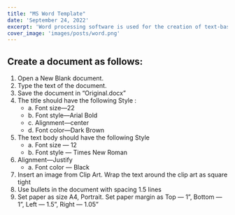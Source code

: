 ```yaml
---
title: "MS Word Template"
date: 'September 24, 2022'
excerpt: 'Word processing software is used for the creation of text-based documents. The word processing software provides tools for composing, editing, formatting, and printing of documents. In addition to text, documents can also contain images, pictures, graphics elements, sound clips and animations. The document can be a poster, report, letter, brochure, web page, newsletter, or, long document consisting of an index and links to various chapters.'
cover_image: 'images/posts/word.png'
---
```


## Create a document as follows:

1. Open a New Blank document.
2. Type the text of the document.
3. Save the document in “Original.docx”
4. The title should have the following Style : 
    - a. Font size—22
    - b. Font style—Arial Bold
    - c. Alignment—center
    - d. Font color—Dark Brown
5. The text body should have the following Style
    - a. Font size — 12
    - b. Font style — Times New Roman
6. Alignment—Justify
    - a. Font color — Black
7. Insert an image from Clip Art. Wrap the text around the clip art as square tight
8. Use bullets in the document with spacing 1.5 lines
9. Set paper as size A4, Portrait. Set paper margin as Top — 1”, Bottom — 1”, Left — 1.5”, Right — 1.05”